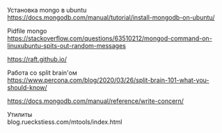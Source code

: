 Установка mongo в ubuntu  
https://docs.mongodb.com/manual/tutorial/install-mongodb-on-ubuntu/  
  
Pidfile mongo  
https://stackoverflow.com/questions/63510212/mongod-command-on-linuxubuntu-spits-out-random-messages  
  
https://raft.github.io/  
  
Работа со split brain'ом  
https://www.percona.com/blog/2020/03/26/split-brain-101-what-you-should-know/  
  
https://docs.mongodb.com/manual/reference/write-concern/  

Утилиты  
blog.rueckstiess.com/mtools/index.html
